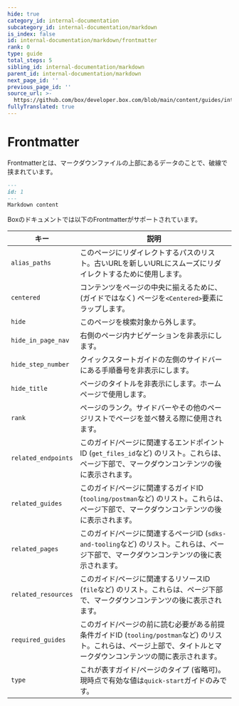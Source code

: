 ```yaml
---
hide: true
category_id: internal-documentation
subcategory_id: internal-documentation/markdown
is_index: false
id: internal-documentation/markdown/frontmatter
rank: 0
type: guide
total_steps: 5
sibling_id: internal-documentation/markdown
parent_id: internal-documentation/markdown
next_page_id: ''
previous_page_id: ''
source_url: >-
  https://github.com/box/developer.box.com/blob/main/content/guides/internal-documentation/markdown/frontmatter.md
fullyTranslated: true
---
```

<!-- does not need translation -->

# Frontmatter

Frontmatterとは、マークダウンファイルの上部にあるデータのことで、破線で挟まれています。

```md
---
id: 1
---
Markdown content
```

<!-- markdownlint-disable line-length -->

Boxのドキュメントでは以下のFrontmatterがサポートされています。

| キー                  | 説明                                                                                             |
| ------------------- | ---------------------------------------------------------------------------------------------- |
| `alias_paths`       | このページにリダイレクトするパスのリスト。古いURLを新しいURLにスムーズにリダイレクトするために使用します。                                       |
| `centered`          | コンテンツをページの中央に揃えるために、(ガイドではなく) ページを`<Centered>`要素にラップします。                                       |
| `hide`              | このページを検索対象から外します。                                                                              |
| `hide_in_page_nav`  | 右側のページ内ナビゲーションを非表示にします。                                                                        |
| `hide_step_number`  | クイックスタートガイドの左側のサイドバーにある手順番号を非表示にします。                                                           |
| `hide_title`        | ページのタイトルを非表示にします。ホームページで使用します。                                                                 |
| `rank`              | ページのランク。サイドバーやその他のページリストでページを並べ替える際に使用されます。                                                    |
| `related_endpoints` | このガイド/ページに関連するエンドポイントID (`get_files_id`など) のリスト。これらは、ページ下部で、マークダウンコンテンツの後に表示されます。              |
| `related_guides`    | このガイド/ページに関連するガイドID (`tooling/postman`など) のリスト。これらは、ページ下部で、マークダウンコンテンツの後に表示されます。               |
| `related_pages`     | このガイド/ページに関連するページID (`sdks-and-tooling`など) のリスト。これらは、ページ下部で、マークダウンコンテンツの後に表示されます。              |
| `related_resources` | このガイド/ページに関連するリソースID (`file`など) のリスト。これらは、ページ下部で、マークダウンコンテンツの後に表示されます。                         |
| `required_guides`   | このガイド/ページの前に読む必要がある前提条件ガイドID (`tooling/postman`など) のリスト。これらは、ページ上部で、タイトルとマークダウンコンテンツの間に表示されます。 |
| `type`              | これが表すガイド/ページのタイプ (省略可)。現時点で有効な値は`quick-start`ガイドのみです。                                          |

<!-- markdownlint-enable line-length -->
